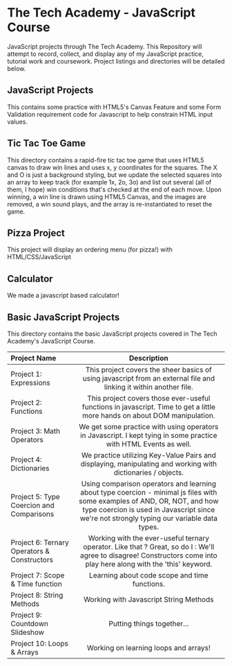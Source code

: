 # The Tech Academy - JavaScript Course
JavaScript projects through The Tech Academy. This Repository will attempt to record, collect, and display any of my JavaScript practice, tutorial work and coursework. 
Project listings and directories will be detailed below.

## JavaScript Projects
This contains some practice with HTML5's Canvas Feature and some Form Validation requirement code for Javascript to help constrain HTML input values.

## Tic Tac Toe Game
This directory contains a rapid-fire tic tac toe game that uses HTML5 canvas to draw win lines and uses x, y coordinates for the squares. The X and O is just a background styling, but we update the selected squares into an array to keep track (for example 1x, 2o, 3o) and list out several (all of them, I hope) win conditions that's checked at the end of each move. Upon winning, a win line is drawn using HTML5 Canvas, and the images are removed, a win sound plays, and the array is re-instantiated to reset the game.

## Pizza Project
This project will display an ordering menu (for pizza!) with HTML/CSS/JavaScript

## Calculator
We made a javascript based calculator! 

## Basic JavaScript Projects
This directory contains the basic JavaScript projects covered in The Tech Academy's JavaScript Course.

Project Name  | Description
:---- | :---:
Project 1: Expressions  | This project covers the sheer basics of using javascript from an external file and linking it within another file. 
Project 2: Functions  | This project covers those ever-useful functions in javascript. Time to get a little more hands on about DOM manipulation.
Project 3: Math Operators | We get some practice with using operators in Javascript. I kept tying in some practice with HTML Events as well.
Project 4: Dictionaries | We practice utilizing Key-Value Pairs and displaying, manipulating and working with dictionaries / objects.
Project 5: Type Coercion and Comparisons | Using comparison operators and learning about type coercion - minimal js files with some examples of AND, OR, NOT, and how type coercion is used in Javascript since we're not strongly typing our variable data types.
Project 6: Ternary Operators & Constructors | Working with the ever-useful ternary operator. Like that ? Great, so do I : We'll agree to disagree! Constructors come into play here along with the 'this' keyword.
Project 7: Scope & Time function | Learning about code scope and time functions.
Project 8: String Methods | Working with Javascript String Methods
Project 9: Countdown Slideshow | Putting things together...
Project 10: Loops & Arrays | Working on learning loops and arrays! 

